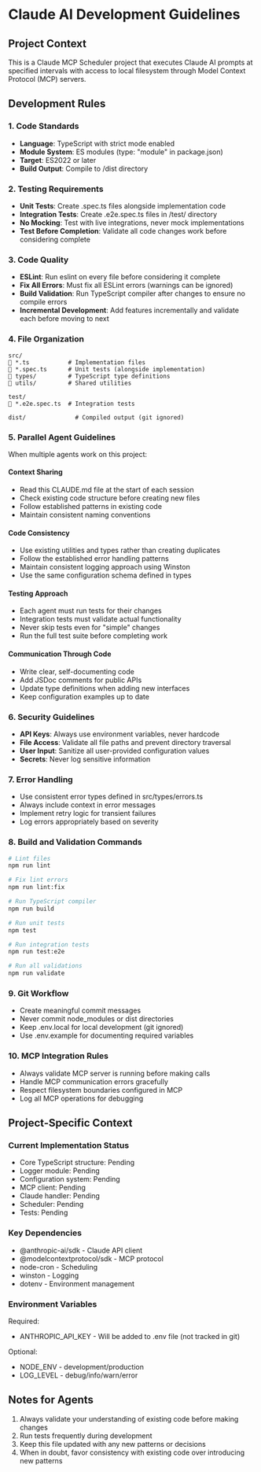 # Claude AI Development Guidelines

## Project Context
This is a Claude MCP Scheduler project that executes Claude AI prompts at specified intervals with access to local filesystem through Model Context Protocol (MCP) servers.

## Development Rules

### 1. Code Standards
- **Language**: TypeScript with strict mode enabled
- **Module System**: ES modules (type: "module" in package.json)
- **Target**: ES2022 or later
- **Build Output**: Compile to /dist directory

### 2. Testing Requirements
- **Unit Tests**: Create .spec.ts files alongside implementation code
- **Integration Tests**: Create .e2e.spec.ts files in /test/ directory
- **No Mocking**: Test with live integrations, never mock implementations
- **Test Before Completion**: Validate all code changes work before considering complete

### 3. Code Quality
- **ESLint**: Run eslint on every file before considering it complete
- **Fix All Errors**: Must fix all ESLint errors (warnings can be ignored)
- **Build Validation**: Run TypeScript compiler after changes to ensure no compile errors
- **Incremental Development**: Add features incrementally and validate each before moving to next

### 4. File Organization
```
src/
   *.ts           # Implementation files
   *.spec.ts      # Unit tests (alongside implementation)
   types/         # TypeScript type definitions
   utils/         # Shared utilities

test/
   *.e2e.spec.ts  # Integration tests

dist/              # Compiled output (git ignored)
```

### 5. Parallel Agent Guidelines
When multiple agents work on this project:

#### Context Sharing
- Read this CLAUDE.md file at the start of each session
- Check existing code structure before creating new files
- Follow established patterns in existing code
- Maintain consistent naming conventions

#### Code Consistency
- Use existing utilities and types rather than creating duplicates
- Follow the established error handling patterns
- Maintain consistent logging approach using Winston
- Use the same configuration schema defined in types

#### Testing Approach
- Each agent must run tests for their changes
- Integration tests must validate actual functionality
- Never skip tests even for "simple" changes
- Run the full test suite before completing work

#### Communication Through Code
- Write clear, self-documenting code
- Add JSDoc comments for public APIs
- Update type definitions when adding new interfaces
- Keep configuration examples up to date

### 6. Security Guidelines
- **API Keys**: Always use environment variables, never hardcode
- **File Access**: Validate all file paths and prevent directory traversal
- **User Input**: Sanitize all user-provided configuration values
- **Secrets**: Never log sensitive information

### 7. Error Handling
- Use consistent error types defined in src/types/errors.ts
- Always include context in error messages
- Implement retry logic for transient failures
- Log errors appropriately based on severity

### 8. Build and Validation Commands
```bash
# Lint files
npm run lint

# Fix lint errors
npm run lint:fix

# Run TypeScript compiler
npm run build

# Run unit tests
npm test

# Run integration tests
npm run test:e2e

# Run all validations
npm run validate
```

### 9. Git Workflow
- Create meaningful commit messages
- Never commit node_modules or dist directories
- Keep .env.local for local development (git ignored)
- Use .env.example for documenting required variables

### 10. MCP Integration Rules
- Always validate MCP server is running before making calls
- Handle MCP communication errors gracefully
- Respect filesystem boundaries configured in MCP
- Log all MCP operations for debugging

## Project-Specific Context

### Current Implementation Status
- Core TypeScript structure: Pending
- Logger module: Pending
- Configuration system: Pending
- MCP client: Pending
- Claude handler: Pending
- Scheduler: Pending
- Tests: Pending

### Key Dependencies
- @anthropic-ai/sdk - Claude API client
- @modelcontextprotocol/sdk - MCP protocol
- node-cron - Scheduling
- winston - Logging
- dotenv - Environment management

### Environment Variables
Required:
- ANTHROPIC_API_KEY - Will be added to .env file (not tracked in git)

Optional:
- NODE_ENV - development/production
- LOG_LEVEL - debug/info/warn/error

## Notes for Agents
1. Always validate your understanding of existing code before making changes
2. Run tests frequently during development
3. Keep this file updated with any new patterns or decisions
4. When in doubt, favor consistency with existing code over introducing new patterns